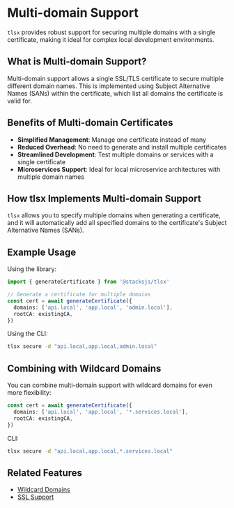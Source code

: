# Multi-domain Support

`tlsx` provides robust support for securing multiple domains with a single certificate, making it ideal for complex local development environments.

## What is Multi-domain Support?

Multi-domain support allows a single SSL/TLS certificate to secure multiple different domain names. This is implemented using Subject Alternative Names (SANs) within the certificate, which list all domains the certificate is valid for.

## Benefits of Multi-domain Certificates

- **Simplified Management**: Manage one certificate instead of many
- **Reduced Overhead**: No need to generate and install multiple certificates
- **Streamlined Development**: Test multiple domains or services with a single certificate
- **Microservices Support**: Ideal for local microservice architectures with multiple domain names

## How tlsx Implements Multi-domain Support

`tlsx` allows you to specify multiple domains when generating a certificate, and it will automatically add all specified domains to the certificate's Subject Alternative Names (SANs).

## Example Usage

Using the library:

```ts
import { generateCertificate } from '@stacksjs/tlsx'

// Generate a certificate for multiple domains
const cert = await generateCertificate({
  domains: ['api.local', 'app.local', 'admin.local'],
  rootCA: existingCA,
})
```

Using the CLI:

```bash
tlsx secure -d "api.local,app.local,admin.local"
```

## Combining with Wildcard Domains

You can combine multi-domain support with wildcard domains for even more flexibility:

```ts
const cert = await generateCertificate({
  domains: ['api.local', 'app.local', '*.services.local'],
  rootCA: existingCA,
})
```

CLI:

```bash
tlsx secure -d "api.local,app.local,*.services.local"
```

## Related Features

- [Wildcard Domains](/features/wildcard-domains)
- [SSL Support](/features/ssl-support)